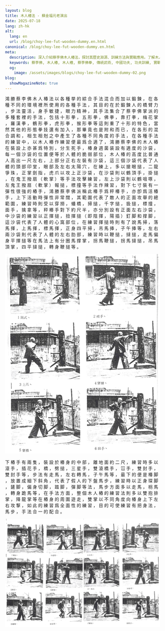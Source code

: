 ```yaml
---
layout: blog
title: ⽊⼈椿法 - 蘇⾦福元⽼演出
date: 2025-07-18
lang: zh-hk
alt:
  lang: en
  url: /blog/choy-lee-fut-wooden-dummy.en.html
canonical: /blog/choy-lee-fut-wooden-dummy.en.html
meta:
  description: 深入介紹蔡李佛木人椿法，探討其歷史淵源、訓練方法與實戰應用。了解木人樁的結構設計、各種手法與步法的綜合運用，體會蔡李佛拳的傳統精髓與現代價值。
  keywords: 蔡李佛, 木人椿, 木人樁, 蔡李佛拳, 傳統武術, 中國功夫, 功夫訓練, 實戰武術, 拳術, 步法, 手法, 蘇金福, 鴻勝蔡李佛, 武術歷史, 功夫教學, 木人樁訓練, 木人椿法
  og: 
    image: /assets/images/blogs/choy-lee-fut-wooden-dummy-02.png
blog:
  showMagazineNote: true
---
```


鴻 勝 蔡 李 佛 ⽊ ⼈ 椿 法 以 各 種 挙 的 綜 合 ⼿
法 混 合 ⽽ 加 以 鍛 鍊 ， 在 各 種 不 同 的 環 境 裡 所
使 ⽤ 的 各 種 ⼿ 法 ， 其 ⽬ 的 在 於 鍛 鍊 ⼈ 的 橋 臂
⼒ ， 步 法 靈 活 ， 身 ⼿ 敏 捷 ， 眼 ⼒ 精 神 ， 其 ⼿
法 集 合 了 蔡 李 佛 掌 派 的 多 種 套 裡 的 ⼿ 法 ，
包 括 ⼗ 形 拳 ， 五 形 拳 ， 佛 拳 ， 靠 打 拳 ， 梅 花
掌 ， 羅 漢 拳 ， 鶴 形 拳 ， 虎 形 拳 ， 猴 形 拳 等 這
則 重 了 ⼗ 形 的 特 ⾊ ， 當 然 其 他 的 形 態 拳 技 還
有 加 入 ， 那 畢 竟 也 是 附 和 ⽽ 已 ， 在 各 形 的 混
合 調 和 ， 相 ⽣ 相 尅 之 中 產 ⽣ 了 各 種 不 同 角 度
的 ⼿ 法 ， 在 各 種 ⼿ 法 的 練 習 中 ， 以 ⽊ ⼈ 樁 作
練 習 便 最 爲 合 適 了 ， 鴻 勝 蔡 李 佛 的 ⽊ ⼈ 樁 在
裝 設 上 亦 甚 爲 特 別 ， 分 ⽣ 死 ⼿ ， 椿 身 週 菌 装
設 有 適 度 的 沙 袋 ， 每 ⼀ 個 沙 袋 的 位 置 便 等 於
⼈ 體 的 脆 弱 部 位 ， ⽊ ⼈ 椿 的 ⾼ 度 比 普 通 ⼈ ⾼
出 ⼀ 尺 左 右 ， 上 部 分 正 右 左 裝 有 沙 袋 ， 這 三
個 沙 袋 代 表 了 ⼈ 體 的 頭 部 印 堂 ， 眼 部 及 左 右
太 陽 穴 ， 在 練 上 ， 多 以 搶 眼 搥 ， ⼆ 龍 爭 珠 ，
正 掌 劍 指 ， 虎 ⽖ 以 攻 上 正 沙 袋 ， 在 沙 袋 則 以
鶴 頂 ⼿ ， 掛 搥 ， 在 鬼 王 撥 扇 （ 軟 掌 ） 等 ⼿ 法
攻 擊 練 習 ， 左 上 沙 袋 則 以 鶴 咀 啄 ， 左 鬼 王 撥
扇 （ 軟 掌 ） 報 搥 ， 標 撞 等 ⼿ 法 作 辣 習 ， 對 下
七 ⼨ 裝 有 ⼀ 彈 性 很 強 的 樁 ⼿ ， 鴻 勝 蔡 李 佛 派
稱 此 椿 ⼿ 爲 秤 椿 ⼿ ， 亦 卽 爲 活 椿 ⼿ ， 上 下 活
動 時 彈 性 非 常 闊 ， 其 範 圍 代 表 了 敵 ⼈ 的 正 面
攻 舉 的 總 範 圍 ， 練 習 時 則 受 以 穿 撈 ， 蟠 橋 ，
掃 搥 ， 千 字 搥 ， 扱 搥 ， 標 撞 ， ⾯ ⼿ ， 擒 拿 等
， 秤 樁 ⼿ 對 下 約 尺 半 ， 亦 分 別 設 有 正 ⾯ 左 右
沙 袋 ， 中 沙 袋 的 練 習 以 正 揮 搥 ， 扭 揮 搥 （ 即
陰 揮 ， 陽 插 ） 釘 脚 和 撑 脚 ， 這 沙 袋 代 表 了 ⼈
體 的 ⼼ 窩 部 位 ， 在 練 習 揮 搥 時 則 有 了 說 ⾺ 掃
， 落 ⾺ 揮 ， 上 ⾺ 揮 ， 標 ⾺ 揮 ， 正 身 四 平 掃 ，
吊 ⾺ 挿 ， ⼦ 午 挿 等 ， 左 右 兩 沙 袋 則 代 表 了 ⼈
體 的 左 右 肋 部 ， 練 習 時 以 鞭 搥 ， 撻 搥 ， ⾛ ⾺
偏 身 平 揮 搥 等 在 ⾺ 法 上 有 分 圈 ⾺ 撑 掌 ， 拐 ⾺
鞭 搥 ， 拐 ⾺ 撻 搥 ， 吊 ⾺ 頂 掌 ， 四 平 撻 搥 ， 轉
身 鞭 搥 等 。

<img src="/assets/images/blogs/choy-lee-fut-wooden-dummy-01.png" alt="蔡李佛元⽼蘇⾦福元⽼演出1-6式"  class="max-h-80 mx-auto rounded-lg shadow-lg"/>

下 樁 ⼿ 有 兩 隻 ， 裝 設 於 樁 身 的 中 部 ， 離
地 ⾯ 約 ⼆ 尺 ， 練 習 時 多 以 滾 ⼿ ， 插 花 ⼿ ，
橋 ， 劈 搥 ， 三 星 ⼿ ， 雙 滾 橋 ⼿ ， 冚 ⼿ ， 雙 封
⼿ ， 雙 封 ⼿ 等 ， 步 法 有 ⾛ ⾺ ， 左 右 轉 ⾺ ， ⼦
午 ⾺ 等 ， 最 下 的 便 是 椿 脚 ， 放 置 成 細 下 斜 角
， 代 表 了 假 ⼈ 的 下 盤 ⾺ 步 ， 練 習 時 以 正 身 琛
脚 ， 鏟 脚 ， 偏 身 切 脚 ， 踏 脚 ， 彈 脚 等 法 ， ⾺
步 ⽅ ⾯ 多 以 ⾛ ⾺ ， 枴 ⾺ ， 轉 身 跪 ⾺ 等 ， 在 ⼿
法 ⽅ ⾯ ， 整 個 ⽊ ⼈ 樁 的 練 習 法 則 多 以 雙 抱 排
掌 ， 降 龍 掌 等 在 樁 身 的 周 圍 遊 ⾛ ， 雙 掌 以 不
同 角 度 向 椿 身 上 下 左 右 攻 撃 ， 如 此 的 練 習 爲
全 ⾯ 性 的 練 習 ， ⽬ 的 可 使 練 習 有 把 身 法 ， ⾺
步 ， ⼿ 法 合 ⼀ 的 配 合 。

<img src="/assets/images/blogs/choy-lee-fut-wooden-dummy-02.png" alt="蔡李佛元⽼蘇⾦福元⽼演出7-18式"  class="max-h-80 mx-auto rounded-lg shadow-lg"/>